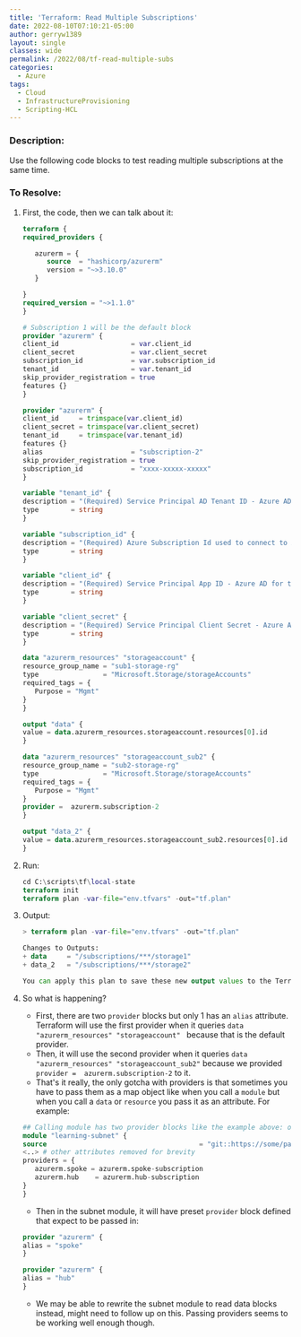 ```yaml
---
title: 'Terraform: Read Multiple Subscriptions'
date: 2022-08-10T07:10:21-05:00
author: gerryw1389
layout: single
classes: wide
permalink: /2022/08/tf-read-multiple-subs
categories:
  - Azure
tags:
  - Cloud
  - InfrastructureProvisioning
  - Scripting-HCL
---
```

<!--more-->

### Description:

Use the following code blocks to test reading multiple subscriptions at the same time.

### To Resolve:

1. First, the code, then we can talk about it:

   ```terraform
   terraform {
   required_providers {

      azurerm = {
         source  = "hashicorp/azurerm"
         version = "~>3.10.0"
      }

   }
   required_version = "~>1.1.0"
   }

   # Subscription 1 will be the default block
   provider "azurerm" {
   client_id                  = var.client_id
   client_secret              = var.client_secret
   subscription_id            = var.subscription_id
   tenant_id                  = var.tenant_id
   skip_provider_registration = true
   features {}
   }

   provider "azurerm" {
   client_id     = trimspace(var.client_id)
   client_secret = trimspace(var.client_secret)
   tenant_id     = trimspace(var.tenant_id)
   features {}
   alias                      = "subscription-2"
   skip_provider_registration = true
   subscription_id            = "xxxx-xxxxx-xxxxx"
   }

   variable "tenant_id" {
   description = "(Required) Service Principal AD Tenant ID - Azure AD for terraform authentication."
   type        = string
   }

   variable "subscription_id" {
   description = "(Required) Azure Subscription Id used to connect to AzureRM provider."
   type        = string
   }

   variable "client_id" {
   description = "(Required) Service Principal App ID - Azure AD for terraform authentication."
   type        = string
   }

   variable "client_secret" {
   description = "(Required) Service Principal Client Secret - Azure AD for terraform authentication."
   type        = string
   }

   data "azurerm_resources" "storageaccount" {
   resource_group_name = "sub1-storage-rg"
   type                = "Microsoft.Storage/storageAccounts"
   required_tags = {
      Purpose = "Mgmt"
   }
   }

   output "data" {
   value = data.azurerm_resources.storageaccount.resources[0].id
   }

   data "azurerm_resources" "storageaccount_sub2" {
   resource_group_name = "sub2-storage-rg"
   type                = "Microsoft.Storage/storageAccounts"
   required_tags = {
      Purpose = "Mgmt"
   }
   provider =  azurerm.subscription-2
   }

   output "data_2" {
   value = data.azurerm_resources.storageaccount_sub2.resources[0].id
   }
   ```

1. Run:

   ```terraform
   cd C:\scripts\tf\local-state
   terraform init
   terraform plan -var-file="env.tfvars" -out="tf.plan"
   ```

1. Output:

   ```terraform
   > terraform plan -var-file="env.tfvars" -out="tf.plan"

   Changes to Outputs:
   + data     = "/subscriptions/***/storage1"
   + data_2   = "/subscriptions/***/storage2"

   You can apply this plan to save these new output values to the Terraform state, without changing any real infrastructure.
   ```

1. So what is happening?

   - First, there are two `provider` blocks but only 1 has an `alias` attribute. Terraform will use the first provider when it queries `data "azurerm_resources" "storageaccount" ` because that is the default provider.
   - Then, it will use the second provider when it queries `data "azurerm_resources" "storageaccount_sub2"` because we provided `provider =  azurerm.subscription-2` to it.
   - That's it really, the only gotcha with providers is that sometimes you have to pass them as a map object like when you call a `module` but when you call a `data` or `resource` you pass it as an attribute. For example:

   ```terraform
   ## Calling module has two provider blocks like the example above: one with alias `spoke-subscription` and the other other with alias `hub-subscription`
   module "learning-subnet" {
   source                                      = "git::https://some/path/terraform-modules//Subnet?ref=v4.1.0"
   <..> # other attributes removed for brevity
   providers = {
      azurerm.spoke = azurerm.spoke-subscription
      azurerm.hub    = azurerm.hub-subscription
   }
   }
   ```

   - Then in the subnet module, it will have preset `provider` block defined that expect to be passed in:

   ```terraform
   provider "azurerm" {
   alias = "spoke"
   }

   provider "azurerm" {
   alias = "hub"
   }
   ```

   - We may be able to rewrite the subnet module to read data blocks instead, might need to follow up on this. Passing providers seems to be working well enough though.

